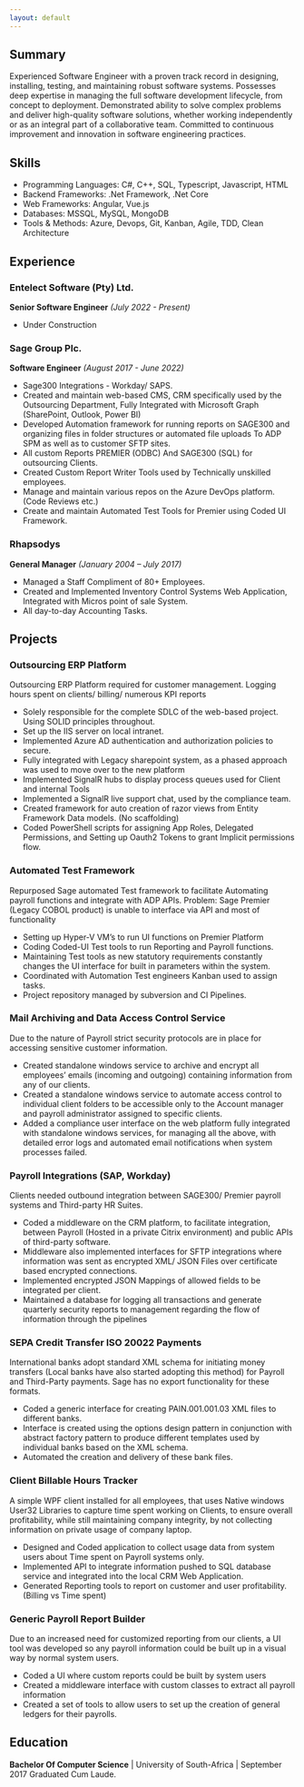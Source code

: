 ```yaml
---
layout: default
---
```


## Summary
Experienced Software Engineer with a proven track record in designing, installing, testing, and maintaining robust software systems. Possesses deep expertise in managing the full software development lifecycle, from concept to deployment. Demonstrated ability to solve complex problems and deliver high-quality software solutions, whether working independently or as an integral part of a collaborative team. Committed to continuous improvement and innovation in software engineering practices.

## Skills
- Programming Languages: C#, C++, SQL, Typescript, Javascript, HTML
- Backend Frameworks: .Net Framework, .Net Core
- Web Frameworks: Angular, Vue.js
- Databases: MSSQL, MySQL, MongoDB
- Tools & Methods: Azure, Devops, Git, Kanban, Agile, TDD, Clean Architecture

## Experience

### Entelect Software (Pty) Ltd. 
**Senior Software Engineer** _(July 2022 - Present)_
- Under Construction

### Sage Group Plc.
**Software Engineer** _(August 2017 - June 2022)_
- Sage300 Integrations - Workday/ SAPS.
- Created and maintain web-based CMS, CRM specifically used by the Outsourcing Department, Fully Integrated with Microsoft Graph (SharePoint, Outlook, Power BI)
- Developed Automation framework for running reports on SAGE300 and organizing files in folder structures or automated file uploads To ADP SPM as well as to customer SFTP sites.
- All custom Reports PREMIER (ODBC) And SAGE300 (SQL) for outsourcing Clients.
- Created Custom Report Writer Tools used by Technically unskilled employees.
- Manage and maintain various repos on the Azure DevOps platform. (Code Reviews etc.)
- Create and maintain Automated Test Tools for Premier using Coded UI Framework.

### Rhapsodys

**General Manager** _(January 2004 – July 2017)_
- Managed a Staff Compliment of 80+ Employees.
- Created and Implemented Inventory Control Systems Web Application, Integrated with Micros point of sale System.
- All day-to-day Accounting Tasks.


## Projects
### Outsourcing ERP Platform

Outsourcing ERP Platform required for customer management. Logging hours spent on clients/ billing/ numerous KPI reports
- Solely responsible for the complete SDLC of the web-based project. Using SOLID principles throughout.
-	Set up the IIS server on local intranet.
-	Implemented Azure AD authentication and authorization policies to secure.
-	Fully integrated with Legacy sharepoint system, as a phased approach was used to move over to the new platform
-	Implemented SignalR hubs to display process queues used for Client and internal Tools
-	Implemented a SignalR live support chat, used by the compliance team.
-	Created framework for auto creation of razor views from Entity Framework Data models. (No scaffolding)
-	Coded PowerShell scripts for assigning App Roles, Delegated Permissions, and Setting up Oauth2 Tokens to grant Implicit permissions flow.

### Automated Test Framework

Repurposed Sage automated Test framework to facilitate Automating payroll functions and integrate with ADP APIs. Problem: Sage Premier (Legacy COBOL product) is unable to interface via API and most of functionality
-	Setting up Hyper-V VM’s to run UI functions on Premier Platform
-	Coding Coded-UI Test tools to run Reporting and Payroll functions.
-	Maintaining Test tools as new statutory requirements constantly changes the UI interface for built in parameters within the system.
-	Coordinated with Automation Test engineers Kanban used to assign tasks.
-	Project repository managed by subversion and CI Pipelines. 

### Mail Archiving and Data Access Control Service

Due to the nature of Payroll strict security protocols are in place for accessing sensitive customer information.
-	Created standalone windows service to archive and encrypt all employees’ emails (incoming and outgoing) containing information from any of our clients.
-	Created a standalone windows service to automate access control to individual client folders to be accessible only to the Account manager and payroll administrator assigned to specific clients.
-	Added a compliance user interface on the web platform fully integrated with standalone windows services, for managing all the above, with detailed error logs and automated email notifications when system processes failed.

### Payroll Integrations (SAP, Workday)

Clients needed outbound integration between SAGE300/ Premier payroll systems and Third-party HR Suites.
-	Coded a middleware on the CRM platform, to facilitate integration, between Payroll (Hosted in a private Citrix environment) and public APIs of third-party software.
-	Middleware also implemented interfaces for SFTP integrations where information was sent as encrypted XML/ JSON Files over certificate based encrypted connections.
-	Implemented encrypted JSON Mappings of allowed fields to be integrated per client.
-	Maintained a database for logging all transactions and generate quarterly security reports to management regarding the flow of information through the pipelines

### SEPA Credit Transfer ISO 20022 Payments

International banks adopt standard XML schema for initiating money transfers (Local banks have also started adopting this method) for Payroll and Third-Party payments. Sage has no export functionality for these formats.
-	Coded a generic interface for creating PAIN.001.001.03 XML files to different banks.
-	Interface is created using the options design pattern in conjunction with abstract factory pattern to produce different templates used by individual banks based on the XML schema.
-	Automated the creation and delivery of these bank files.

### Client Billable Hours Tracker

A simple WPF client installed for all employees, that uses Native windows User32 Libraries to capture time spent working on Clients, to ensure overall profitability, while still maintaining company integrity, by not collecting information on private usage of company laptop.

-	Designed and Coded application to collect usage data from system users about Time spent on Payroll systems only.
-	Implemented API to integrate information pushed to SQL database service and integrated into the local CRM Web Application.
-	Generated Reporting tools to report on customer and user profitability. (Billing vs Time spent)

### Generic Payroll Report Builder

Due to an increased need for customized reporting from our clients, a UI tool was developed so any payroll information could be built up in a visual way by normal system users.
-	Coded a UI where custom reports could be built by system users
-	Created a middleware interface with custom classes to extract all payroll information
-	Created a set of tools to allow users to set up the creation of general ledgers for their payrolls.

## Education
**Bachelor Of Computer Science** | University of South-Africa | September 2017
Graduated Cum Laude.


